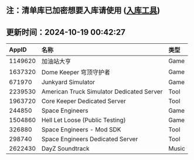 ## 注：清单库已加密想要入库请使用 ([入库工具](https://github.com/BlankTMing/ManifestAutoUpdate/releases))

## 更新时间：2024-10-19 00:42:27
| AppID | 名称 | 类型  |
| :-------------------- | :----------------------------- | :----------- |
| 1149620 | 加油站大亨| Game |
| 1637320 | Dome Keeper 穹顶守护者| Game |
| 671970 | Junkyard Simulator| Game |
| 2239530 | American Truck Simulator Dedicated Server| Tool |
| 1963720 | Core Keeper Dedicated Server| Tool |
| 244850 | Space Engineers| Game |
| 1504860 | Hell Let Loose (Public Testing)| Game |
| 326880 | Space Engineers - Mod SDK| Tool |
| 298740 | Space Engineers Dedicated Server| Tool |
| 2622430 | DayZ Soundtrack| Music |
